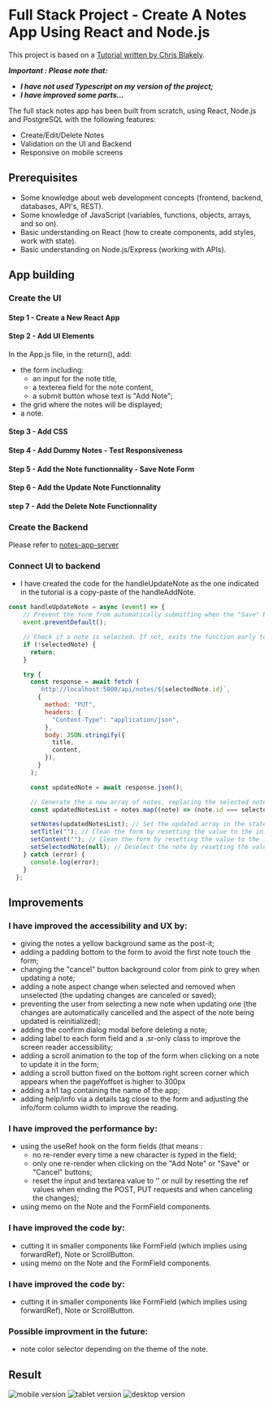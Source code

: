 # Full Stack Project - Create A Notes App Using React and Node.js
This project is based on a [Tutorial written by Chris Blakely](https://www.freecodecamp.org/news/full-stack-project-tutorial-create-a-notes-app-using-react-and-node-js/).

***Important : Please note that:***
* ***I have not used Typescript on my version of the project;***
* ***I have improved some parts...***

The full stack notes app has been built from scratch, using React, Node.js and PostgreSQL with the following features:
*  Create/Edit/Delete Notes
*  Validation on the UI and Backend
*  Responsive on mobile screens

## Prerequisites
*  Some knowledge about web development concepts (frontend, backend, databases, API's, REST).
*  Some knowledge of JavaScript (variables, functions, objects, arrays, and so on).
*  Basic understanding on React (how to create components, add styles, work with state).
*  Basic understanding on Node.js/Express (working with APIs).

## App building
### Create the UI
#### Step 1 - Create a New React App
#### Step 2 - Add UI Elements
In the App.js file, in the return(), add:
* the form including:
  * an input for the note title,
  * a texterea field for the note content,
  * a submit button whose text is "Add Note";
* the grid where the notes will be displayed;
* a note.
#### Step 3 - Add CSS
#### Step 4 - Add Dummy Notes - Test Responsiveness
#### Step 5 - Add the Note functionnality - Save Note Form
#### Step 6 - Add the Update Note Functionnality
#### step 7 - Add the Delete Note Functionnality

### Create the Backend
Please refer to [notes-app-server](https://github.com/s-manguy/notes-app-server)

### Connect UI to backend
* I have created the code for the handleUpdateNote as the one indicated in the tutorial is a copy-paste of the handleAddNote.
```javascript
const handleUpdateNote = async (event) => {
    // Prevent the form from automatically submitting when the "Save" button is clicked.
    event.preventDefault();

    // Check if a note is selected. If not, exits the function early to prevent potential errors.
    if (!selectedNote) {
      return;
    }

    try {
      const response = await fetch (
        `http://localhost:5000/api/notes/${selectedNote.id}`,
        {
          method: "PUT",
          headers: {
            "Content-Type": "application/json",
          },
          body: JSON.stringify({
            title,
            content,
          }),
        }
      );

      const updatedNote = await response.json();

      // Generate the a new array of notes, replacing the selected note with the updated one where the id matches.
      const updatedNotesList = notes.map((note) => (note.id === selectedNote.id ? updatedNote : note));

      setNotes(updatedNotesList); // Set the updated array in the state.
      setTitle(""); // Clean the form by resetting the value to the initial state.
      setContent(""); // Clean the form by resetting the value to the initial state.
      setSelectedNote(null); // Deselect the note by resetting the value to the initial state.
    } catch (error) {
      console.log(error);
    }  
  };
``` 

## Improvements 
### I have improved the accessibility and UX by:
* giving the notes a yellow background same as the post-it;
* adding a padding bottom to the form to avoid the first note touch the form;
* changing the "cancel" button background color from pink to grey when updating a note;
* adding a note aspect change when selected and removed when unselected (the updating changes are canceled or saved);
* preventing the user from selecting a new note when updating one (the changes are automatically cancelled and the aspect of the note being updated is reinitialized);
* adding the confirm dialog modal before deleting a note;
* adding label to each form field and a .sr-only class to improve the screen reader accessibility;
* adding a scroll animation to the top of the form when clicking on a note to update it in the form;
* adding a scroll button fixed on the bottom right screen corner which appears when the pageYoffset is higher to 300px
* adding a h1 tag containing the name of the app;
* adding help/info via a details tag close to the form and adjusting the info/form column width to improve the reading.
### I have improved the performance by:
* using the useRef hook on the form fields (that means : 
  * no re-render every time a new character is typed in the field;
  * only one re-render when clicking on the "Add Note" or "Save" or "Cancel" buttons;
  * reset the input and textarea value to '' or null by resetting the ref values when ending the POST, PUT requests and when canceling the changes);
* using memo on the Note and the FormField components.
### I have improved the code by:
* cutting it in smaller components like FormField (which implies using forwardRef), Note or ScrollButton.
* using memo on the Note and the FormField components.
### I have improved the code by:
* cutting it in smaller components like FormField (which implies using forwardRef), Note or ScrollButton.
### Possible improvment in the future:
* note color selector depending on the theme of the note.

## Result
![mobile version](https://github.com/s-manguy/notes-app/blob/main/mobile_version.png)
![tablet version](https://github.com/s-manguy/notes-app/blob/main/Ipad_version.png)
![desktop version](https://github.com/s-manguy/notes-app/blob/main/Desktop_version.png)

<!-- # Getting Started with Create React App

This project was bootstrapped with [Create React App](https://github.com/facebook/create-react-app).

## Available Scripts

In the project directory, you can run:

### `npm start`

Runs the app in the development mode.\
Open [http://localhost:3000](http://localhost:3000) to view it in your browser.

The page will reload when you make changes.\
You may also see any lint errors in the console.

### `npm test`

Launches the test runner in the interactive watch mode.\
See the section about [running tests](https://facebook.github.io/create-react-app/docs/running-tests) for more information.

### `npm run build`

Builds the app for production to the `build` folder.\
It correctly bundles React in production mode and optimizes the build for the best performance.

The build is minified and the filenames include the hashes.\
Your app is ready to be deployed!

See the section about [deployment](https://facebook.github.io/create-react-app/docs/deployment) for more information.

### `npm run eject`

**Note: this is a one-way operation. Once you `eject`, you can't go back!**

If you aren't satisfied with the build tool and configuration choices, you can `eject` at any time. This command will remove the single build dependency from your project.

Instead, it will copy all the configuration files and the transitive dependencies (webpack, Babel, ESLint, etc) right into your project so you have full control over them. All of the commands except `eject` will still work, but they will point to the copied scripts so you can tweak them. At this point you're on your own.

You don't have to ever use `eject`. The curated feature set is suitable for small and middle deployments, and you shouldn't feel obligated to use this feature. However we understand that this tool wouldn't be useful if you couldn't customize it when you are ready for it.

## Learn More

You can learn more in the [Create React App documentation](https://facebook.github.io/create-react-app/docs/getting-started).

To learn React, check out the [React documentation](https://reactjs.org/).

### Code Splitting

This section has moved here: [https://facebook.github.io/create-react-app/docs/code-splitting](https://facebook.github.io/create-react-app/docs/code-splitting)

### Analyzing the Bundle Size

This section has moved here: [https://facebook.github.io/create-react-app/docs/analyzing-the-bundle-size](https://facebook.github.io/create-react-app/docs/analyzing-the-bundle-size)

### Making a Progressive Web App

This section has moved here: [https://facebook.github.io/create-react-app/docs/making-a-progressive-web-app](https://facebook.github.io/create-react-app/docs/making-a-progressive-web-app)

### Advanced Configuration

This section has moved here: [https://facebook.github.io/create-react-app/docs/advanced-configuration](https://facebook.github.io/create-react-app/docs/advanced-configuration)

### Deployment

This section has moved here: [https://facebook.github.io/create-react-app/docs/deployment](https://facebook.github.io/create-react-app/docs/deployment)

### `npm run build` fails to minify

This section has moved here: [https://facebook.github.io/create-react-app/docs/troubleshooting#npm-run-build-fails-to-minify](https://facebook.github.io/create-react-app/docs/troubleshooting#npm-run-build-fails-to-minify) -->
